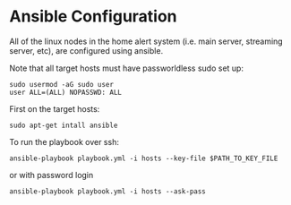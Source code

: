 # Ansible Configuration

All of the linux nodes in the home alert system (i.e. main server, streaming server, etc), are configured using ansible.

Note that all target hosts must have passworldless sudo set up:
```
sudo usermod -aG sudo user
user ALL=(ALL) NOPASSWD: ALL
```

First on the target hosts:
```
sudo apt-get intall ansible
```

To run the playbook over ssh:
```
ansible-playbook playbook.yml -i hosts --key-file $PATH_TO_KEY_FILE
```
or with password login
```
ansible-playbook playbook.yml -i hosts --ask-pass
```
